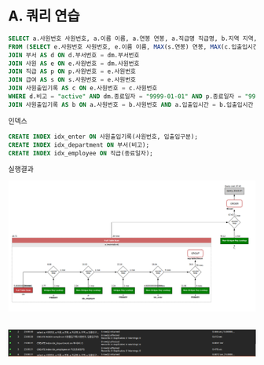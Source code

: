 # A. 쿼리 연습

```SQL
SELECT a.사원번호 사원번호, a.이름 이름, a.연봉 연봉, a.직급명 직급명, b.지역 지역, a.입출입구분 입출입구분, a.입출입시간 입출입시간  
FROM (SELECT e.사원번호 사원번호, e.이름 이름, MAX(s.연봉) 연봉, MAX(c.입출입시간) 입출입시간, c.입출입구분, p.직급명 직급명 FROM 부서관리자 dm   
JOIN 부서 AS d ON d.부서번호 = dm.부서번호  
JOIN 사원 AS e ON e.사원번호 = dm.사원번호  
JOIN 직급 AS p ON p.사원번호 = e.사원번호  
JOIN 급여 AS s ON s.사원번호 = e.사원번호  
JOIN 사원출입기록 AS c ON e.사원번호 = c.사원번호  
WHERE d.비고 = "active" AND dm.종료일자 = "9999-01-01" AND p.종료일자 = "9999-01-01" AND c.입출입구분 = "O" GROUP BY 사원번호, 직급명) a  
JOIN 사원출입기록 AS b ON a.사원번호 = b.사원번호 AND a.입출입시간 = b.입출입시간 ORDER BY 연봉 DESC LIMIT 5;
```  

인덱스  

```SQL
CREATE INDEX idx_enter ON 사원출입기록(사원번호, 입출입구분);  
CREATE INDEX idx_department ON 부서(비고);  
CREATE INDEX idx_employee ON 직급(종료일자);  
```

실행결과  
  
![result](./QueryPractice.png)  
<br>
<br>
![result](./Query-Practice-Result.png)

